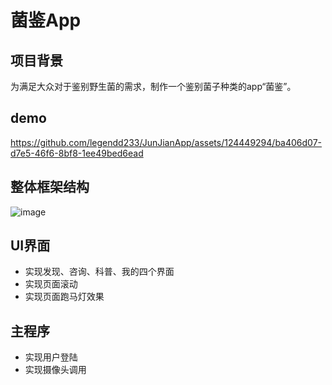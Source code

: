 # 菌鉴App
## 项目背景
为满足大众对于鉴别野生菌的需求，制作一个鉴别菌子种类的app“菌鉴”。
## demo
https://github.com/legendd233/JunJianApp/assets/124449294/ba406d07-d7e5-46f6-8bf8-1ee49bed6ead
## 整体框架结构
![image](https://github.com/legendd233/JunJianApp/assets/124449294/89a615db-7e8a-4c21-b827-88abd555806b)
## UI界面
* 实现发现、咨询、科普、我的四个界面
* 实现页面滚动
* 实现页面跑马灯效果
## 主程序
* 实现用户登陆
* 实现摄像头调用
